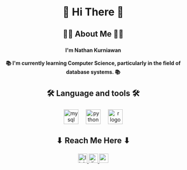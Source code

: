<h1 align="center">👋 Hi There 👋</h1>

###

<h2 align="center">👩‍💻  About Me 👩‍💻</h2>

###

<h4 align="center">I'm Nathan Kurniawan<br><br>📚 I'm currently learning Computer Science, particularly in the field of database systems. 📚</h4>

###

<h2 align="center">🛠 Language and tools 🛠</h2>

###

<div align="center">
  <img src="https://cdn.simpleicons.org/mysql/4479A1" height="40" alt="mysql logo"  />
  <img width="12" />
  <img src="https://cdn.jsdelivr.net/gh/devicons/devicon/icons/python/python-original.svg" height="40" alt="python logo"  />
  <img width="12" />
  <img src="https://cdn.jsdelivr.net/gh/devicons/devicon/icons/r/r-original.svg" height="40" alt="r logo"  />
</div>

###

<h2 align="center">⬇ Reach Me Here ⬇</h2>

###

<div align="center">
  <a href="www.linkedin.com/in/nathan-kurniawan" target="_blank">
    <img src="https://img.shields.io/static/v1?message=LinkedIn&logo=linkedin&label=&color=0077B5&logoColor=white&labelColor=&style=for-the-badge" height="25" alt="linkedin logo"  />
  </a>
  <a href="https://discord.com/users/922946423492870214" target="_blank">
    <img src="https://img.shields.io/static/v1?message=Discord&logo=discord&label=&color=7289DA&logoColor=white&labelColor=&style=for-the-badge" height="25" alt="discord logo"  />
  </a>
  <a href="mailto:kurniawan.nathan54@gmail.com" target="_blank">
    <img src="https://img.shields.io/static/v1?message=Gmail&logo=gmail&label=&color=D14836&logoColor=white&labelColor=&style=for-the-badge" height="25" alt="gmail logo"  />
</div>

###
